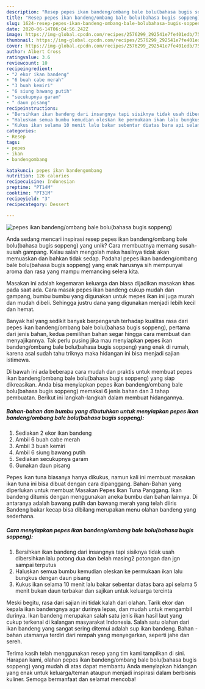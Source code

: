 ```yaml
---
description: "Resep pepes ikan bandeng/ombang bale bolu(bahasa bugis soppeng) yang Bisa Manjain Lidah"
title: "Resep pepes ikan bandeng/ombang bale bolu(bahasa bugis soppeng) yang Bisa Manjain Lidah"
slug: 1624-resep-pepes-ikan-bandeng-ombang-bale-bolubahasa-bugis-soppeng-yang-bisa-manjain-lidah
date: 2020-06-14T06:04:56.242Z
image: https://img-global.cpcdn.com/recipes/2576299_292541e7fe401edb/751x532cq70/pepes-ikan-bandengombang-bale-bolubahasa-bugis-soppeng-foto-resep-utama.jpg
thumbnail: https://img-global.cpcdn.com/recipes/2576299_292541e7fe401edb/751x532cq70/pepes-ikan-bandengombang-bale-bolubahasa-bugis-soppeng-foto-resep-utama.jpg
cover: https://img-global.cpcdn.com/recipes/2576299_292541e7fe401edb/751x532cq70/pepes-ikan-bandengombang-bale-bolubahasa-bugis-soppeng-foto-resep-utama.jpg
author: Albert Cross
ratingvalue: 3.6
reviewcount: 10
recipeingredient:
- "2 ekor ikan bandeng"
- "6 buah cabe merah"
- "3 buah kemiri"
- "6 siung bawang putih"
- "secukupnya garam"
- " daun pisang"
recipeinstructions:
- "Bersihkan ikan bandeng dari insangnya tapi sisiknya tidak usah dibersihkan lalu potong dua dan belah masing2 potongan dan jgn sampai terputus"
- "Haluskan semua bumbu kemudian oleskan ke permukaan ikan lalu bungkus dengan daun pisang"
- "Kukus ikan selama 10 menit lalu bakar sebentar diatas bara api selama 5 menit bukan daun terbakar dan sajikan untuk keluarga tercinta"
categories:
- Resep
tags:
- pepes
- ikan
- bandengombang

katakunci: pepes ikan bandengombang 
nutrition: 126 calories
recipecuisine: Indonesian
preptime: "PT14M"
cooktime: "PT31M"
recipeyield: "3"
recipecategory: Dessert

---
```



![pepes ikan bandeng/ombang bale bolu(bahasa bugis soppeng)](https://img-global.cpcdn.com/recipes/2576299_292541e7fe401edb/751x532cq70/pepes-ikan-bandengombang-bale-bolubahasa-bugis-soppeng-foto-resep-utama.jpg)

Anda sedang mencari inspirasi resep pepes ikan bandeng/ombang bale bolu(bahasa bugis soppeng) yang unik? Cara membuatnya memang susah-susah gampang. Kalau salah mengolah maka hasilnya tidak akan memuaskan dan bahkan tidak sedap. Padahal pepes ikan bandeng/ombang bale bolu(bahasa bugis soppeng) yang enak harusnya sih mempunyai aroma dan rasa yang mampu memancing selera kita.

Masakan ini adalah kegemaran keluarga dan biasa dijadikan masakan khas pada saat ada. Cara masak pepes ikan bandeng cukup mudah dan gampang, bumbu bumbu yang digunakan untuk mepes ikan ini juga murah dan mudah dibeli. Sehingga justru dana yang digunakan menjadi lebih kecil dan hemat.

Banyak hal yang sedikit banyak berpengaruh terhadap kualitas rasa dari pepes ikan bandeng/ombang bale bolu(bahasa bugis soppeng), pertama dari jenis bahan, kedua pemilihan bahan segar hingga cara membuat dan menyajikannya. Tak perlu pusing jika mau menyiapkan pepes ikan bandeng/ombang bale bolu(bahasa bugis soppeng) yang enak di rumah, karena asal sudah tahu triknya maka hidangan ini bisa menjadi sajian istimewa.


Di bawah ini ada beberapa cara mudah dan praktis untuk membuat pepes ikan bandeng/ombang bale bolu(bahasa bugis soppeng) yang siap dikreasikan. Anda bisa menyiapkan pepes ikan bandeng/ombang bale bolu(bahasa bugis soppeng) memakai 6 jenis bahan dan 3 tahap pembuatan. Berikut ini langkah-langkah dalam membuat hidangannya.

<!--inarticleads1-->

##### Bahan-bahan dan bumbu yang dibutuhkan untuk menyiapkan pepes ikan bandeng/ombang bale bolu(bahasa bugis soppeng):

1. Sediakan 2 ekor ikan bandeng
1. Ambil 6 buah cabe merah
1. Ambil 3 buah kemiri
1. Ambil 6 siung bawang putih
1. Sediakan secukupnya garam
1. Gunakan  daun pisang


Pepes ikan tuna biasanya hanya dikukus, namun kali ini membuat masakan ikan tuna ini bisa dibuat dengan cara dipanggang. Bahan-Bahan yang diperlukan untuk membuat Masakan Pepes Ikan Tuna Panggang. Ikan bandeng ditumis dengan menggunakan aneka bumbu dan bahan lainnya. Di antaranya adalah bawang putih dan bawang merah yang telah diiris Bandeng bakar kecap bisa dibilang merupakan menu olahan bandeng yang sederhana. 

<!--inarticleads2-->

##### Cara menyiapkan pepes ikan bandeng/ombang bale bolu(bahasa bugis soppeng):

1. Bersihkan ikan bandeng dari insangnya tapi sisiknya tidak usah dibersihkan lalu potong dua dan belah masing2 potongan dan jgn sampai terputus
1. Haluskan semua bumbu kemudian oleskan ke permukaan ikan lalu bungkus dengan daun pisang
1. Kukus ikan selama 10 menit lalu bakar sebentar diatas bara api selama 5 menit bukan daun terbakar dan sajikan untuk keluarga tercinta


Meski begitu, rasa dari sajian ini tidak kalah dari olahan. Tarik ekor dan kepala ikan bandengnya agar durinya lepas, dan mudah untuk mengambil durinya. Ikan bandeng merupakan salah satu jenis ikan hasil laut yang cukup terkenal di kalangan masyarakat Indonesia. Salah satu olahan dari ikan bandeng yang sangat sering ditemui adalah sup ikan bandeng. Bahan - bahan utamanya terdiri dari rempah yang menyegarkan, seperti jahe dan sereh. 

Terima kasih telah menggunakan resep yang tim kami tampilkan di sini. Harapan kami, olahan pepes ikan bandeng/ombang bale bolu(bahasa bugis soppeng) yang mudah di atas dapat membantu Anda menyiapkan hidangan yang enak untuk keluarga/teman ataupun menjadi inspirasi dalam berbisnis kuliner. Semoga bermanfaat dan selamat mencoba!
